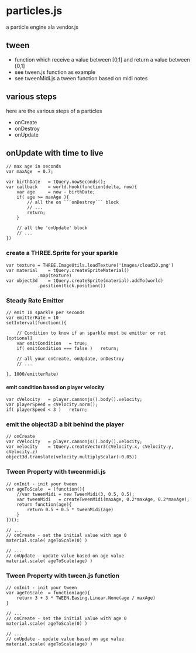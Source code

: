 # particles.js 

a particle engine ala vendor.js

## tween
* function which receive a value between [0,1] and return a value between [0,1]
* see tween.js function as example
* see tweenMidi.js a tween function based on midi notes

## various steps
here are the various steps of a particles
* onCreate
* onDestroy
* onUpdate


## onUpdate with time to live

```
// max age in seconds
var maxAge	= 0.7;

var birthDate	= tQuery.nowSeconds();
var callback	= world.hook(function(delta, now){
	var age		= now - birthDate;
	if( age >= maxAge ){
		// all the on ```onDestroy``` block
		// ...
		return;	
	}
	
	// all the 'onUpdate' block
	// ...
})
```

### create a THREE.Sprite for your sparkle

```
var texture	= THREE.ImageUtils.loadTexture('images/cloud10.png')
var material	= tQuery.createSpriteMaterial()
			.map(texture)
var object3d	= tQuery.createSprite(material).addTo(world)
			.position(tick.position())
```

### Steady Rate Emitter

```
// emit 10 sparkle per seconds
var emitterRate	= 10
setInterval(function(){

	// Condition to know if an sparkle must be emitter or not [optional]
	var emitCondition	= true;
	if( emitCondition === false )	return;

	// all your onCreate, onUpdate, onDestroy
	// ...

}, 1000/emitterRate)
```

#### emit condition based on player velocity

```
var cVelocity	= player.cannonjs().body().velocity;
var playerSpeed	= cVelocity.norm();
if( playerSpeed < 3 )	return;
```


### emit the object3D a bit behind the player

```
// onCreate
var cVelocity	= player.cannonjs().body().velocity;
var velocity	= tQuery.createVector3(cVelocity.x, cVelocity.y, cVelocity.z)
object3d.translate(velocity.multiplyScalar(-0.05))
```

### Tween Property with tweenmidi.js

```
// onInit - init your tween
var ageToScale	= (function(){
	//var tweenMidi	= new TweenMidi(3, 0.5, 0.5);
	var tweenMidi	= createTweenMidi(maxAge, 0.2*maxAge, 0.2*maxAge);
	return function(age){
		return 0.5 + 0.5 * tweenMidi(age)
	}
})();

// ...
// onCreate - set the initial value with age 0
material.scale( ageToScale(0) )

// ...
// onUpdate - update value based on age value
material.scale( ageToScale(age) )	
```

### Tween Property with tween.js function

```
// onInit - init your tween
var ageToScale	= function(age){
	return 3 + 3 * TWEEN.Easing.Linear.None(age / maxAge)
}

// ...
// onCreate - set the initial value with age 0
material.scale( ageToScale(0) )

// ...
// onUpdate - update value based on age value
material.scale( ageToScale(age) )	
```
